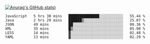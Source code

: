 [![Anurag's GitHub stats](https://github-readme-stats.vercel.app/api?username=Old-Camel&show_icons=true&theme=dark))](https://github.com/anuraghazra/github-readme-stats)
<!--START_SECTION:waka-->

```text
JavaScript   5 hrs 30 mins   ██████████████░░░░░░░░░░░   55.44 %
Java         2 hrs 29 mins   ██████▒░░░░░░░░░░░░░░░░░░   25.07 %
JSON         49 mins         ██░░░░░░░░░░░░░░░░░░░░░░░   08.36 %
XML          35 mins         █▒░░░░░░░░░░░░░░░░░░░░░░░   05.98 %
LESS         14 mins         ▓░░░░░░░░░░░░░░░░░░░░░░░░   02.48 %
YAML         13 mins         ▓░░░░░░░░░░░░░░░░░░░░░░░░   02.29 %
```

<!--END_SECTION:waka-->


